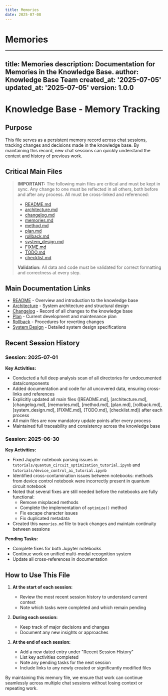 ```yaml
---
title: Memories
date: 2025-07-08
---
```


# Memories

---
title: Memories
description: Documentation for Memories in the Knowledge Base.
author: Knowledge Base Team
created_at: '2025-07-05'
updated_at: '2025-07-05'
version: 1.0.0
---

# Knowledge Base - Memory Tracking

## Purpose
This file serves as a persistent memory record across chat sessions, tracking changes and decisions made in the knowledge base. By maintaining this record, new chat sessions can quickly understand the context and history of previous work.

## Critical Main Files

> **IMPORTANT:** The following main files are critical and must be kept in sync. Any change to one must be reflected in all others, both before and after any process. All must be cross-linked and referenced:
> - [README.md](README.md)
> - [architecture.md](architecture.md)
> - [changelog.md](changelog.md)
> - [memories.md](memories.md)
> - [method.md](method.md)
> - [plan.md](plan.md)
> - [rollback.md](rollback.md)
> - [system_design.md](system_design.md)
> - [FIXME.md](FIXME.md)
> - [TODO.md](TODO.md)
> - [checklist.md](checklist.md)
>
> **Validation:** All data and code must be validated for correct formatting and correctness at every step.

## Main Documentation Links

- [README](./README.md) - Overview and introduction to the knowledge base
- [Architecture](./architecture.md) - System architecture and structural design
- [Changelog](./changelog.md) - Record of all changes to the knowledge base
- [Plan](./plan.md) - Current development and maintenance plan
- [Rollback](./rollback.md) - Procedures for reverting changes
- [System Design](./system_design.md) - Detailed system design specifications

## Recent Session History

### Session: 2025-07-01

**Key Activities:**
- Conducted a full deep analysis scan of all directories for undocumented data/components
- Added documentation and code for all uncovered data, ensuring cross-links and references
- Explicitly updated all main files ([README.md], [architecture.md], [changelog.md], [memories.md], [method.md], [plan.md], [rollback.md], [system_design.md], [FIXME.md], [TODO.md], [checklist.md]) after each process
- All main files are now mandatory update points after every process
- Maintained full traceability and consistency across the knowledge base

### Session: 2025-06-30

**Key Activities:**
- Fixed Jupyter notebook parsing issues in `tutorials/quantum_circuit_optimization_tutorial.ipynb` and `tutorials/device_control_ai_tutorial.ipynb`
- Identified cross-contamination issues between notebooks: methods from device control notebook were incorrectly present in quantum circuit notebook
- Noted that several fixes are still needed before the notebooks are fully functional:
  - Remove misplaced methods
  - Complete the implementation of `optimize()` method
  - Fix escape character issues
  - Fix duplicated metadata
- Created this `memories.md` file to track changes and maintain continuity between sessions

**Pending Tasks:**
- Complete fixes for both Jupyter notebooks
- Continue work on unified multi-modal recognition system
- Update all cross-references in documentation

## How to Use This File

1. **At the start of each session:**
   - Review the most recent session history to understand current context
   - Note which tasks were completed and which remain pending

2. **During each session:**
   - Keep track of major decisions and changes
   - Document any new insights or approaches

3. **At the end of each session:**
   - Add a new dated entry under "Recent Session History"
   - List key activities completed
   - Note any pending tasks for the next session
   - Include links to any newly created or significantly modified files

By maintaining this memory file, we ensure that work can continue seamlessly across multiple chat sessions without losing context or repeating work.
